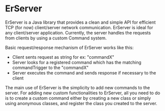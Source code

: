# ErServer
ErServer is a Java library that provides a clean and simple API for efficient TCP (for now) client/server network communication. 
ErServer is ideal for any client/server application. Currently, the server handles the requests from clients by using a custom Command system. 

Basic request/response mechanism of ErServer works like this:
- Client sents request as string for ex: "commandX"
- Server looks for a registered command which has the matching commandTrigger to the "commandX"
- Server executes the command and sends response if necessary to the client

The main use of ErServer is the simplicity to add new commands to the server. For adding new custom functionalities to ErServer, all you need to do is to create a custom command either by creating a new class or simply using anonymous classes, and register the class you created to the server.

